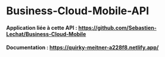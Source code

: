# Business-Cloud-Mobile-API

#### Application liée à cette API : https://github.com/Sebastien-Lechat/Business-Cloud-Mobile

#### Documentation : https://quirky-meitner-a228f8.netlify.app/
